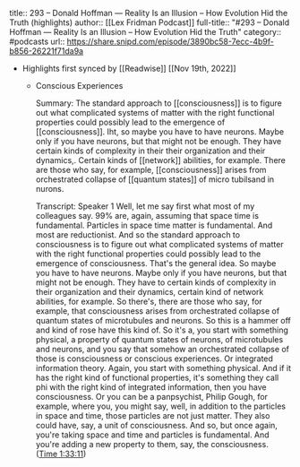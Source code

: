 title:: 293 – Donald Hoffman —  Reality Is an Illusion – How Evolution Hid the Truth (highlights)
author:: [[Lex Fridman Podcast]]
full-title:: "\#293 – Donald Hoffman —  Reality Is an Illusion – How Evolution Hid the Truth"
category:: #podcasts
url:: https://share.snipd.com/episode/3890bc58-7ecc-4b9f-b856-26221f71da9a

- Highlights first synced by [[Readwise]] [[Nov 19th, 2022]]
	- Conscious Experiences
	  
	  Summary:
	  The standard approach to [[consciousness]] is to figure out what complicated systems of matter with the right functional properties could possibly lead to the emergence of [[consciousness]]. Iht, so maybe you have to have neurons. Maybe only if you have neurons, but that might not be enough. They have certain kinds of complexity in their their organization and their dynamics,. Certain kinds of [[network]] abilities, for example. There are those who say, for example, [[consciousness]] arises from orchestrated collapse of [[quantum states]] of micro tubilsand in nurons.
	  
	  Transcript:
	  Speaker 1
	  Well, let me say first what most of my colleagues say. 99% are, again, assuming that space time is fundamental. Particles in space time matter is fundamental. And most are reductionist. And so the standard approach to consciousness is to figure out what complicated systems of matter with the right functional properties could possibly lead to the emergence of consciousness. That's the general idea. So maybe you have to have neurons. Maybe only if you have neurons, but that might not be enough. They have to certain kinds of complexity in their organization and their dynamics, certain kind of network abilities, for example. So there's, there are those who say, for example, that consciousness arises from orchestrated collapse of quantum states of microtubules and neurons. So this is a hammer off and kind of rose have this kind of. So it's a, you start with something physical, a property of quantum states of neurons, of microtubules and neurons, and you say that somehow an orchestrated collapse of those is consciousness or conscious experiences. Or integrated information theory. Again, you start with something physical. And if it has the right kind of functional properties, it's something they call phi with the right kind of integrated information, then you have consciousness. Or you can be a panpsychist, Philip Gough, for example, where you, you might say, well, in addition to the particles in space and time, those particles are not just matter. They also could have, say, a unit of consciousness. And so, but once again, you're taking space and time and particles is fundamental. And you're adding a new property to them, say, the consciousness. ([Time 1:33:11](https://share.snipd.com/snip/c57a8c01-38e1-44e5-8f57-2c0aa40533d2))